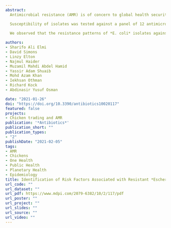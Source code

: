 ```yaml
---
abstract:
  Antimicrobial resistance (AMR) is of concern to global health security worldwide. We aimed to identify the prevalence, resistance patterns, and risk factors associated with Escherichia coli (*E. coli*) resistance from poultry farms in Kelantan, Terengganu, and Pahang states of east coast peninsular Malaysia. Between 8 February 2019 and 23 February 2020, a total of 371 samples (cloacal swabs = 259; faecal = 84; sewage = 14, tap water = 14) were collected. Characteristics of the sampled farms including management type, biosecurity, and history of disease were obtained using semi-structured questionnaires. Presumptive *E. coli* isolates were identified based on colony morphology with subsequent biochemical and PCR confirmation.

  Susceptibility of isolates was tested against a panel of 12 antimicrobials and interpreted alongside risk factor data obtained from the surveys. We isolated 717 *E. coli* samples from poultry and environmental samples. Our findings revealed that cloacal (17.8%, 46/259), faecal (22.6%, 19/84), sewage (14.3%, 2/14) and tap water (7.1%, 1/14) were significantly (*p* < 0.003) resistant to at least three classes of antimicrobials. Resistance to tetracycline class antimicrobials were predominantly observed in faecal samples (69%, 58/84), followed by cloacal (64.1%, 166/259), sewage (35.7%, 5/14), and tap water (7.1%, 1/84), respectively. Sewage water (OR = 7.22, 95% CI = 0.95–151.21) had significant association with AMR acquisition. Multivariate regression analysis identified that the risk factors including sewage samples (OR = 7.43, 95% CI = 0.96–156.87) and farm size are leading drivers of E. coli antimicrobial resistance in the participating states of east coast peninsular Malaysia. 

  We observed that the resistance patterns of *E. coli* isolates against 12 panel antimicrobials are generally similar in all selected states of east coast peninsular Malaysia. The highest prevalence of resistance was recorded in tetracycline (91.2%), oxytetracycline (89.1%), sulfamethoxazole/trimethoprim (73.1%), doxycycline (63%), and sulfamethoxazole (63%). A close association between different risk factors and the high prevalence of antimicrobial-resistant *E. coli* strains reflects increased exposure to resistant bacteria and suggests a concern over rising misuse of veterinary antimicrobials that may contribute to the future threat of emergence of mubloltidrug-resistant pathogen isolates. Public health interventions to limit antimicrobial resistance need to be tailored to local poultry farm practices that affect bacterial transmission
  
authors:
- Sharifo Ali Elmi
- David Simons
- Linzy Elton
- Najmul Haider
- Muzamil Mahdi Abdel Hamid
- Yassir Adam Shuaib
- Mohd Azam Khan
- Iekhsan Othman
- Richard Kock
- Abdinasir Yusuf Osman

date: "2021-01-26"
doi: "https://doi.org/10.3390/antibiotics10020117"
featured: false
projects:
- Chicken trading and AMR
publication: '*Antibiotics*'
publication_short: ""
publication_types:
- "2"
publishDate: "2021-02-05"
tags:
- AMR
- Chickens
- One Health
- Public Health
- Planetary Health
- Epidemiology
title: Identification of Risk Factors Associated with Resistant *Escherichia coli* Isolates from Poultry Farms in the East Coast of Peninsular Malaysia: A Cross Sectional Study
url_code: ""
url_dataset: ""
url_pdf: https://www.mdpi.com/2079-6382/10/2/117/pdf
url_poster: ""
url_project: ""
url_slides: ""
url_source: ""
url_video: ""
---
```

